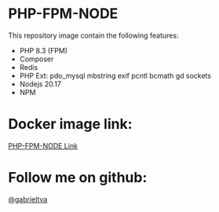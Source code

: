 # PHP-FPM-NODE

This repository image contain the following features:

- PHP 8.3 (FPM)
- Composer
- Redis
- PHP Ext: pdo_mysql mbstring exif pcntl bcmath gd sockets
- Nodejs 20.17
- NPM

# Docker image link:
[PHP-FPM-NODE Link](https://hub.docker.com/r/gabrieltva/php-fpm-node)

# Follow me on github:
[@gabrieltva](https://github.com/gabrieltva)
